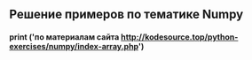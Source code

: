 ## Решение примеров по тематике Numpy
#### print ('по материалам сайта  http://kodesource.top/python-exercises/numpy/index-array.php')
